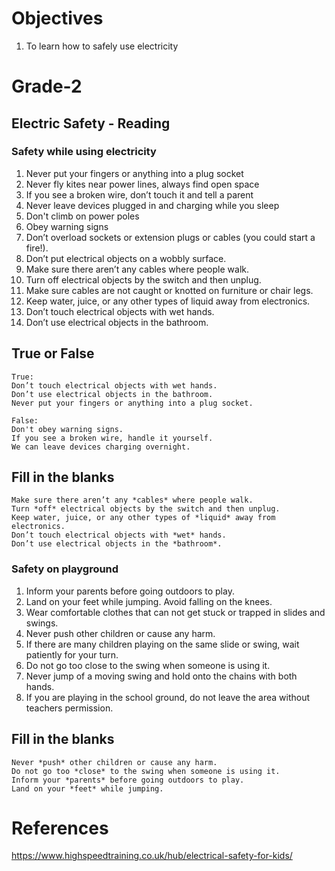 # Objectives
1. To learn how to safely use electricity

# Grade-2 
## Electric Safety - Reading
### Safety while using electricity
1. Never put your fingers or anything into a plug socket
2. Never fly kites near power lines, always find open space
3. If you see a broken wire, don’t touch it and tell a parent
4. Never leave devices plugged in and charging while you sleep
5. Don't climb on power poles
6. Obey warning signs
7. Don’t overload sockets or extension plugs or cables (you could start a fire!).
8. Don’t put electrical objects on a wobbly surface.
9. Make sure there aren’t any cables where people walk.
10. Turn off electrical objects by the switch and then unplug.
11. Make sure cables are not caught or knotted on furniture or chair legs.
12. Keep water, juice, or any other types of liquid away from electronics.
13. Don’t touch electrical objects with wet hands.
14. Don’t use electrical objects in the bathroom.

## True or False
```
True:
Don’t touch electrical objects with wet hands.
Don’t use electrical objects in the bathroom.
Never put your fingers or anything into a plug socket.

False:
Don't obey warning signs.
If you see a broken wire, handle it yourself.
We can leave devices charging overnight.
```
## Fill in the blanks
```
Make sure there aren’t any *cables* where people walk.
Turn *off* electrical objects by the switch and then unplug.
Keep water, juice, or any other types of *liquid* away from electronics.
Don’t touch electrical objects with *wet* hands.
Don’t use electrical objects in the *bathroom*.
```
### Safety on playground
1. Inform your parents before going outdoors to play.
2. Land on your feet while jumping. Avoid falling on the knees.
3. Wear comfortable clothes that can not get stuck or trapped in slides and swings.
4. Never push other children or cause any harm.
5. If there are many children playing on the same slide or swing, wait patiently for your turn.
6. Do not go too close to the swing when someone is using it.
7. Never jump of a moving swing and hold onto the chains with both hands.
8. If you are playing in the school ground, do not leave the area without teachers permission.

## Fill in the blanks 
```
Never *push* other children or cause any harm.
Do not go too *close* to the swing when someone is using it.
Inform your *parents* before going outdoors to play.
Land on your *feet* while jumping.
```
# References
https://www.highspeedtraining.co.uk/hub/electrical-safety-for-kids/
